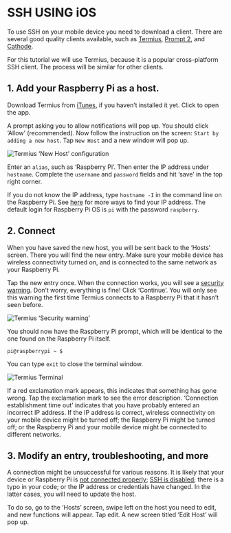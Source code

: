 # SSH USING iOS

To use SSH on your mobile device you need to download a client. There are several good quality clients available, such as [Termius](http://www.termius.com), [Prompt 2](https://panic.com/prompt/), and  [Cathode](http://www.secretgeometry.com/apps/cathode/). 

For this tutorial we will use Termius, because it is a popular cross-platform SSH client. The process will be similar for other clients. 

## 1. Add your Raspberry Pi as a host.
Download Termius from [iTunes](https://itunes.apple.com/us/app/termius-ssh-shell-console/id549039908?mt=8), if you haven’t installed it yet. Click to open the app.

A prompt asking you to allow notifications will pop up. You should click ‘Allow’ (recommended). Now follow the instruction on the screen: `Start by adding a new host`. Tap `New Host` and a new window will pop up.

![Termius ‘New Host’ configuration](images/ssh-ios-config.png)

Enter an `alias`, such as ‘Raspberry Pi’. Then enter the IP address under `hostname`. Complete the `username` and `password` fields and hit ‘save’ in the top right corner. 

If you do not know the IP address, type `hostname -I` in the command line on the Raspberry Pi. See [here](../ip-address.md) for more ways to find your IP address. The default login for Raspberry Pi OS is `pi` with the password `raspberry`.


## 2. Connect

When you have saved the new host, you will be sent back to the ‘Hosts’ screen. There you will find the new entry. Make sure your mobile device has wireless connectivity turned on, and is connected to the same network as your Raspberry Pi.

Tap the new entry once. When the connection works, you will see a [security warning](http://www.lysium.de/blog/index.php?/archives/186-How-to-get-ssh-server-fingerprint-information.html). Don’t worry, everything is fine! Click ‘Continue’. You will only see this warning the first time Termius connects to a Raspberry Pi that it hasn’t seen before.


![Termius ‘Security warning’](images/ssh-ios-warning.png)

You should now have the Raspberry Pi prompt, which will be identical to the one found on the Raspberry Pi itself.

```
pi@raspberrypi ~ $
```

You can type `exit` to close the terminal window.

![Termius Terminal](images/ssh-ios-window.png)

If a red exclamation mark appears, this indicates that something has gone wrong. Tap the exclamation mark to see the error description. ‘Connection establishment time out’ indicates that you have probably entered an incorrect IP address. If the IP address is correct, wireless connectivity on your mobile device might be turned off; the Raspberry Pi might be turned off; or the Raspberry Pi and your mobile device might be connected to different networks.

## 3. Modify an entry, troubleshooting, and more
A connection might be unsuccessful for various reasons. It is likely that your device or Raspberry Pi is [not connected properly](../../configuration/wireless/wireless-cli.md); [SSH is disabled](../../configuration/raspi-config.md); there is a typo in your code; or the IP address or credentials have changed. In the latter cases, you will need to update the host.

To do so, go to the ‘Hosts’ screen, swipe left on the host you need to edit, and new functions will appear. Tap edit. A new screen titled ‘Edit Host’ will pop up.
